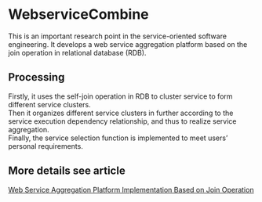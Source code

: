 # WebserviceCombine
This is an important research point in the service-oriented software engineering. It develops a web service aggregation platform based on the join operation in relational database (RDB).
## Processing
Firstly, it uses the self-join operation in RDB to cluster service to form different service clusters. <br>
Then it organizes different service clusters in further according to the service execution dependency relationship, and thus to realize service aggregation. 
<br>Finally, the service selection function is implemented to meet users’ personal requirements.
## More details see article
<a href='http://www.atlantis-press.com/proceedings/ameii-15/21880'>Web Service Aggregation Platform Implementation Based on Join Operation</a>
